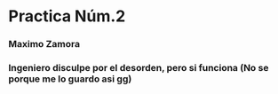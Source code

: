 # Practica Núm.2
### Maximo Zamora
### Ingeniero disculpe por el desorden, pero si funciona (No se porque me lo guardo asi gg)
